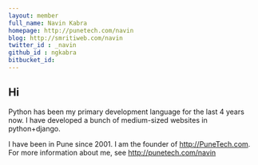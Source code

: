 ```yaml
---
layout: member
full_name: Navin Kabra
homepage: http://punetech.com/navin
blog: http://smritiweb.com/navin
twitter_id : _navin
github_id : ngkabra
bitbucket_id:
---
```


## Hi

Python has been my primary development language for the last 4 years now. I have developed a bunch of medium-sized websites in python+django.

I have been in Pune since 2001. I am the founder of <http://PuneTech.com>. For more information about me, see http://punetech.com/navin

